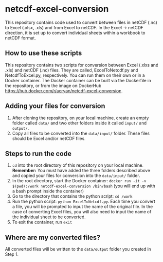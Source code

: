 # netcdf-excel-conversion
This repository contains code used to convert between files in netCDF (.nc) to Excel (.xlsx, .xls) and from Excel to netCDF. In the Excel -> netCDF direction, it is set up to convert individual sheets within a workbook to netCDF format.

## How to use these scripts
This repository contains two scripts for conversion between Excel (.xlxs and .xls) and netCDF (.nc) files. They are called, ExcelToNetcdf.py and NetcdfToExcel.py, respectively.
You can run them on their own or in a Docker container. The Docker container can be built via the Dockerfile in the repository, or from the image on DockerHub https://hub.docker.com/r/acryan/netcdf-excel-conversion.

## Adding your files for conversion
1. After cloning the repository, on your local machine, create an empty folder called `data/` and two other folders inside it called `input/` and `output/`.
2. Copy all files to be converted into the `data/input/` folder. These files should be Excel and/or netCDF files. 

## Steps to run the code
1. `cd` into the root directory of this repository on your local machine. **Remember:** You must have added the three folders described above and copied your files for conversion into the `data/input/` folder.
2. In the root directory, start the Docker container: `docker run -it -v $(pwd):/work netcdf-excel-conversion /bin/bash` (you will end up with a bash prompt inside the container)
3. Go to the directory that contains the python script: `cd /work`
4. Run the python script: `python ExcelToNetcdf.py`. Each time you convert a file, you will be prompted to input the name of the original file. In the case of converting Excel files, you will also need to input the name of the individual sheet to be converted.
5. To exit the container, run `exit`

## Where are my converted files?
All converted files will be written to the `data/output` folder you created in Step 1.

